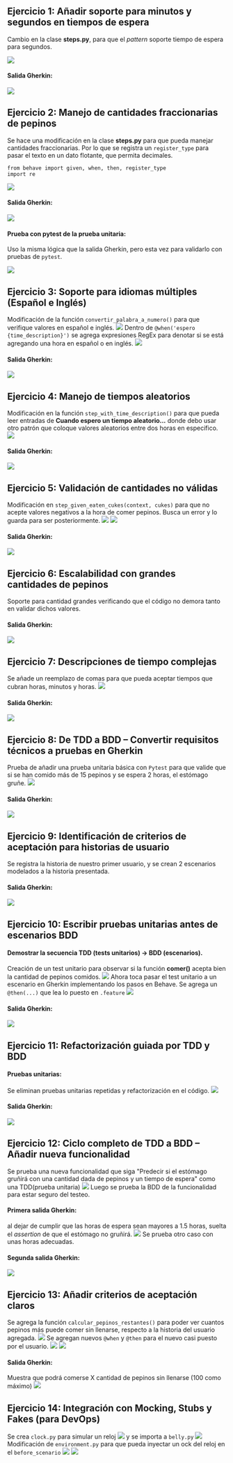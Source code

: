 ## Ejercicio 1: **Añadir soporte para minutos y segundos en tiempos de espera**
Cambio en la clase **steps.py**, para que el *pattern* soporte tiempo de espera para segundos.

![](img/img1.png)
#### Salida Gherkin:
![](img/img2.png)
## Ejercicio 2: **Manejo de cantidades fraccionarias de pepinos**
Se hace una modificación en la clase **steps.py** para que pueda manejar cantidades fraccionarias. Por lo que se registra un `register_type` para pasar el texto en un dato flotante, que permita decimales.
```
from behave import given, when, then, register_type
import re
```
![](img/img3.png)
#### Salida Gherkin:
![](img/img4.png)
#### Prueba con pytest de la prueba unitaria:
Uso la misma lógica que la salida Gherkin, pero esta vez para validarlo con pruebas de `pytest`.

![](img/img14.png)
## Ejercicio 3: **Soporte para idiomas múltiples (Español e Inglés)**
Modificación de la función `convertir_palabra_a_numero()` para que verifique valores en español e inglés.
![](img/img6.png)
Dentro de `@when('espero {time_description}')` se agrega expresiones RegEx para denotar si se está agregando una hora en español o en inglés.
![](img/img5.png)
#### Salida Gherkin:
![](img/img7.png)
## Ejercicio 4: **Manejo de tiempos aleatorios**
Modificación en la función `step_with_time_description()` para que pueda leer entradas de **Cuando espero un tiempo aleatorio...** donde debo usar otro patrón que coloque valores aleatorios entre dos horas en especifico. 
![](img/img8.png)
#### Salida Gherkin:
![]((img/img9.png))
## Ejercicio 5: **Validación de cantidades no válidas**
Modificación en `step_given_eaten_cukes(context, cukes)` para que no acepte valores negativos a la hora de comer pepinos.
Busca un error y lo guarda para ser posteriormente.
![](img/img10.png)
![](img/img12.png)
#### Salida Gherkin:
![](img/img11.png)
## Ejercicio 6: **Escalabilidad con grandes cantidades de pepinos**
Soporte para cantidad grandes verificando que el código no demora tanto en validar dichos valores.
#### Salida Gherkin:
![](img/img15.png)
## Ejercicio 7: **Descripciones de tiempo complejas**
Se añade un reemplazo de comas para que pueda aceptar tiempos que cubran horas, minutos y horas.
![](img/img17.png)
#### Salida Gherkin:
![](img/img16.png)
## Ejercicio 8: **De TDD a BDD – Convertir requisitos técnicos a pruebas en Gherkin**
Prueba de añadir una prueba unitaria básica con `Pytest` para que valide que si se han comido más de 15 pepinos y se espera 2 horas, el estómago gruñe.
![](img/img18.png)
#### Salida Gherkin: 
![](img/img19.png)
## Ejercicio 9: **Identificación de criterios de aceptación para historias de usuario**
Se registra la historia de nuestro primer usuario, y se crean 2 escenarios modelados a la historia presentada.
#### Salida Gherkin: 
![](img/img20.png)
## Ejercicio 10: **Escribir pruebas unitarias antes de escenarios BDD**
#### Demostrar la secuencia TDD (tests unitarios) → BDD (escenarios).
Creación de un test unitario para observar si la función **comer()** acepta bien la cantidad de pepinos comidos.
![](img/img21.png)
Ahora toca pasar el test unitario a un escenario en Gherkin implementando los pasos en Behave.
Se agrega un `@then(...)` que lea lo puesto en `.feature`
![](img/img22.png)
#### Salida Gherkin:
![](img/img23.png)
## Ejercicio 11: **Refactorización guiada por TDD y BDD**
#### Pruebas unitarias:
Se eliminan pruebas unitarias repetidas y refactorización en el código.
![](img/img25.png)
#### Salida Gherkin:
![](img/img24.png)
## Ejercicio 12: **Ciclo completo de TDD a BDD – Añadir nueva funcionalidad**
Se prueba una nueva funcionalidad que siga "Predecir si el estómago gruñirá con una cantidad dada de pepinos y un tiempo de espera" como una TDD(prueba unitaria)
![](img/img26.png)
Luego se prueba la BDD de la funcionalidad para estar seguro del testeo.
#### Primera salida Gherkin:
al dejar de cumplir que las horas de espera sean mayores a 1.5 horas, suelta el *assertion* de que el estómago no gruñirá.
![](img/img27.png)
Se prueba otro caso con unas horas adecuadas.
#### Segunda salida Gherkin:
![](img/img28.png)
## Ejercicio 13: **Añadir criterios de aceptación claros**
Se agrega la función `calcular_pepinos_restantes()` para poder ver cuantos pepinos más puede comer sin llenarse, respecto a la historia del usuario agregada.
![](img/img29.png)
Se agregan nuevos `@when` y `@then` para el nuevo casi puesto por el usuario.
![](img/img30.png)
![](img/img31.png)
#### Salida Gherkin:
Muestra que podrá comerse X cantidad de pepinos sin llenarse (100 como máximo)
![](img/img32.png)
## Ejercicio 14: **Integración con Mocking, Stubs y Fakes (para DevOps)**
Se crea `clock.py` para simular un reloj
![](img/img33.png)
y se importa a `belly.py`
![](img/img34.png)
Modificación de `environment.py` para que pueda inyectar un ock del reloj en el `before_scenario`
![](img/img35.png)
![](img/img36.png)